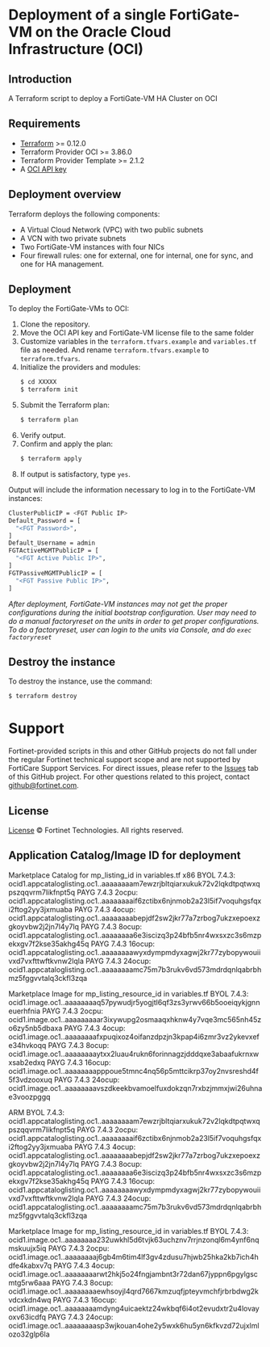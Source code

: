 # Deployment of a single FortiGate-VM on the Oracle Cloud Infrastructure (OCI)
## Introduction
A Terraform script to deploy a FortiGate-VM HA Cluster on OCI

## Requirements
* [Terraform](https://learn.hashicorp.com/terraform/getting-started/install.html) >= 0.12.0
* Terraform Provider OCI >= 3.86.0
* Terraform Provider Template >= 2.1.2
* A [OCI API key](https://docs.cloud.oracle.com/en-us/iaas/Content/API/Concepts/apisigningkey.htm)

## Deployment overview
Terraform deploys the following components:
   - A Virtual Cloud Network (VPC) with two public subnets
   - A VCN with two private subnets
   - Two FortiGate-VM instances with four NICs
   - Four firewall rules: one for external, one for internal, one for sync, and one for HA management.

## Deployment
To deploy the FortiGate-VMs to OCI:
1. Clone the repository.
2. Move the OCI API key and FortiGate-VM license file to the same folder
3. Customize variables in the `terraform.tfvars.example` and `variables.tf` file as needed.  And rename `terraform.tfvars.example` to `terraform.tfvars`.
4. Initialize the providers and modules:
   ```sh
   $ cd XXXXX
   $ terraform init
    ```
5. Submit the Terraform plan:
   ```sh
   $ terraform plan
   ```
6. Verify output.
7. Confirm and apply the plan:
   ```sh
   $ terraform apply
   ```
8. If output is satisfactory, type `yes`.

Output will include the information necessary to log in to the FortiGate-VM instances:
```sh
ClusterPublicIP = <FGT Public IP>
Default_Password = [
  "<FGT Password>",
]
Default_Username = admin
FGTActiveMGMTPublicIP = [
  "<FGT Active Public IP>",
]
FGTPassiveMGMTPublicIP = [
  "<FGT Passive Public IP>",
]
```
*After deployment, FortiGate-VM instances may not get the proper configurations during the initial bootstrap configuration. 
User may need to do a manual factoryreset on the units in order to get proper configurations.  To do a factoryreset, user can
login to the units via Console, and do `exec factoryreset`*

## Destroy the instance
To destroy the instance, use the command:
```sh
$ terraform destroy
```

# Support
Fortinet-provided scripts in this and other GitHub projects do not fall under the regular Fortinet technical support scope and are not supported by FortiCare Support Services.
For direct issues, please refer to the [Issues](https://github.com/fortinet/fortigate-terraform-deploy/issues) tab of this GitHub project.
For other questions related to this project, contact [github@fortinet.com](mailto:github@fortinet.com).

## License
[License](https://github.com/fortinet/fortigate-terraform-deploy/blob/master/LICENSE) © Fortinet Technologies. All rights reserved.

## Application Catalog/Image ID for deployment
Marketplace Catalog for mp_listing_id in variables.tf
x86
BYOL 7.4.3: ocid1.appcataloglisting.oc1..aaaaaaaam7ewzrjbltqiarxukuk72v2lqkdtpqtwxqpszqqvrm7likfnpt5q
PAYG 7.4.3 2ocpu:  ocid1.appcataloglisting.oc1..aaaaaaaaif6zctibx6njnmob2a23l5if7voquhgsfqxi2ftog2yy3jxmuaba
PAYG 7.4.3 4ocup:  ocid1.appcataloglisting.oc1..aaaaaaaabepjdf2sw2jkr77a7zrbog7ukzxepoexzgkoyvbw2j2jn7l4y7lq
PAYG 7.4.3 8ocup: ocid1.appcataloglisting.oc1..aaaaaaaa6e3iscizq3p24bfb5nr4wxsxzc3s6mzpekxgv7f2kse35akhg45q
PAYG 7.4.3 16ocup:  ocid1.appcataloglisting.oc1..aaaaaaaawyxdympmdyxagwj2kr77zybopywouiivxd7vxfttwftkvnw2lqla
PAYG 7.4.3 24ocup:  ocid1.appcataloglisting.oc1..aaaaaaaamc75m7b3rukv6vd573mdrdqnlqabrbhmz5fggvvtalq3ckfl3zqa

Marketplace Image for mp_listing_resource_id in variables.tf
BYOL 7.4.3:  ocid1.image.oc1..aaaaaaaaq57pywudjr5yogjtl6qf3zs3yrwv66b5ooeiqykjgnneuerhfnia
PAYG 7.4.3 2ocpu:  ocid1.image.oc1..aaaaaaaaar3ixywupg2osmaaqxhknw4y7vqe3mc565nh45zo6zy5nb5dbaxa
PAYG 7.4.3 4ocup: ocid1.image.oc1..aaaaaaaafxpuqixoz4oifanzdpzjn3kpap4i6zmr3vz2ykevxefe34hvkoqq
PAYG 7.4.3 8ocup: ocid1.image.oc1..aaaaaaaaytxx2luau4rukn6forinnagzjdddqxe3abaafukrnxwxsab2edxq
PAYG 7.4.3 16ocup: ocid1.image.oc1..aaaaaaaapppoue5tmnc4nq56p5mttcikrp37oy2nvsreshd4f5f3vdzooxuq
PAYG 7.4.3 24ocup: ocid1.image.oc1..aaaaaaaavszdkeekbvamoelfuxdokzqn7rxbzjmmxjwi26uhnae3voozpggq


ARM
BYOL 7.4.3: ocid1.appcataloglisting.oc1..aaaaaaaam7ewzrjbltqiarxukuk72v2lqkdtpqtwxqpszqqvrm7likfnpt5q
PAYG 7.4.3 2ocpu:  ocid1.appcataloglisting.oc1..aaaaaaaaif6zctibx6njnmob2a23l5if7voquhgsfqxi2ftog2yy3jxmuaba
PAYG 7.4.3 4ocup:  ocid1.appcataloglisting.oc1..aaaaaaaabepjdf2sw2jkr77a7zrbog7ukzxepoexzgkoyvbw2j2jn7l4y7lq
PAYG 7.4.3 8ocup: ocid1.appcataloglisting.oc1..aaaaaaaa6e3iscizq3p24bfb5nr4wxsxzc3s6mzpekxgv7f2kse35akhg45q
PAYG 7.4.3 16ocup: ocid1.appcataloglisting.oc1..aaaaaaaawyxdympmdyxagwj2kr77zybopywouiivxd7vxfttwftkvnw2lqla
PAYG 7.4.3 24ocup: ocid1.appcataloglisting.oc1..aaaaaaaamc75m7b3rukv6vd573mdrdqnlqabrbhmz5fggvvtalq3ckfl3zqa

Marketplace Image for mp_listing_resource_id in variables.tf
BYOL 7.4.3:  ocid1.image.oc1..aaaaaaaa232uwkhl5d6tvjk63uchznv7rrjnzonql6m4ynf6nqmskuujx5iq
PAYG 7.4.3 2ocpu:  ocid1.image.oc1..aaaaaaaaj6gb4m6tim4lf3gv4zdusu7hjwb25hka2kb7ich4hdfe4kabxv7q
PAYG 7.4.3 4ocup:  ocid1.image.oc1..aaaaaaaarwt2hkj5o24fngjambnt3r72dan67jyppn6pgylgscmtg5rw6aaa
PAYG 7.4.3 8ocup: ocid1.image.oc1..aaaaaaaaewhsoyjl4qrd7667kmzuqfjpteyvmchfjrbrbdwg2kvdcxkdn4wq
PAYG 7.4.3 16ocup:  ocid1.image.oc1..aaaaaaaamdyng4uicaektz24wkbqf6i4ot2evudxtr2u4lovayoxv63icdfq
PAYG 7.4.3 24ocup: ocid1.image.oc1..aaaaaaaasp3wjkouan4ohe2y5wxk6hu5yn6kfkvzd72ujxlmlozo32glp6la
